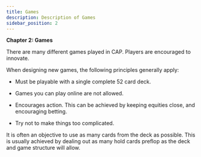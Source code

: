 ```yaml
---
title: Games
description: Description of Games
sidebar_position: 2
---
```


**Chapter 2: Games**

There are many different games played in CAP. Players are encouraged to
innovate.

When designing new games, the following principles generally apply:

- Must be playable with a single complete 52 card deck.

- Games you can play online are not allowed.

- Encourages action. This can be achieved by keeping equities close, and
  encouraging betting.

- Try not to make things too complicated.

It is often an objective to use as many cards from the deck as possible.
This is usually achieved by dealing out as many hold cards preflop as
the deck and game structure will allow.